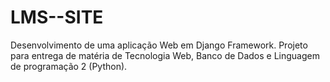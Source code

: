 # LMS--SITE

Desenvolvimento de uma aplicação Web em Django Framework.
Projeto para entrega de matéria de Tecnologia Web, Banco de Dados e Linguagem de programação 2 (Python).


